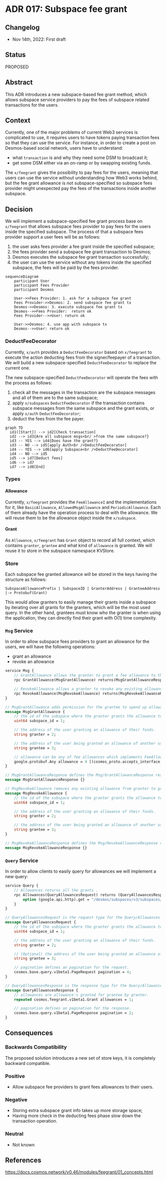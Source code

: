 # ADR 017: Subspace fee grant

## Changelog

- Nov 14th, 2022: First draft

## Status

PROPOSED

## Abstract

This ADR introduces a new subspace-based fee grant method, which allows subspace service providers to pay the fees of subspace related transactions for the users.

## Context

Currently, one of the major problems of current Web3 services is complicated to use, it requires users to have tokens paying transaction fees so that they can use the service. For instance, in order to create a post on Desmos-based social network, users have to understand:
- what `transaction` is and why they need some DSM to broadcast it;
- get some DSM either via an on-ramp or by swapping existing funds.

The `x/feegrant` gives the possibility to pay fees for the users, meaning that users can use the service without understanding how Web3 works behind, but the fee grant allowance is not subspace-specified so subspace fees provider might unexpected pay the fees of the transactions inside another subspace.

## Decision

We will implement a subspace-specified fee grant process base on `x/feegrant` that allows subspace fees provider to pay fees for the users inside the specified subspace. The process of that a subspace fees provider support a user fees will be as follows:
1. the user asks fees provider a fee grant inside the specified subspace;
2. the fees provider send a subspace fee grant transaction to Desmos;
3. Desmos executes the subspace fee grant transaction successfully;
4. the user can use the service without any tokens inside the specified subspace, the fees will be paid by the fees provider.

```mermaid
sequenceDiagram
    participant User
    participant Fees Provider
    participant Desmos
    
    User->>Fees Provider: 1. ask for a subspace fee grant
    Fees Provider->>Desmos: 2. send subspace fee grant tx
    Desmos->>Desmos: 3. execute subspace fee grant tx
    Desmos-->>Fees Provider:  return ok
    Fees Provider-->>User: return ok

    User->>Desmos: 4. use app with subspace tx
    Desmos-->>User: return ok
```

### DeductFeeDecorator

Currently, `x/auth` provides a `DeductFeeDecorator` based on `x/feegrant` to execute the action deducting fees from the signer/feepayer of a transaction. We will build a new subspace-specified `DeductFeeDecorator` to replace the current one.

The new subspace-specified `DeductFeeDecorator` will operate the fees with the process as follows:
1. check all the messages in the transaction are the subspace messages and all of them are to the same subspace;
2. apply `x/subspaces` `DeductFeeDecorator` if the transaction contains subspace messages from the same subspace and the grant exists, or apply `x/auth` `DeductFeeDecorator`;
3. deduct the fees from the fee payer.

```mermaid
graph TD
  id1([Start]) --> id2[Check transaction]
  id2 --> id3{Are all subspace msgs<br/ >from the same subspace?}
  id3 -- YES --> id4{Does have the grant?}
  id3 -- NO --> id5[apply Auth<br />DeductFeeDecorator]
  id4 -- YES --> id6[apply Subspace<br />DeductFeeDecorator]
  id4 -- NO --> id5
  id5 --> id7[Deduct fees]
  id6 --> id7
  id7 --> id8[End]
```

### Types

#### Allowance

Currently, `x/feegrant` provides the `FeeAllowanceI` and the implementations for it, like `BasicAllowance`, `AllowedMsgAllowance` and `PeriodicAllowance`. Each of them already have the operation process to deal with the allowance. We will reuse them to be the allowance object inside the `x/subspace`.

#### Grant

As `Allowance`, `x/feegrant` has `Grant` object to record all full context, which contains `granter`, `grantee` and what kind of `allowance` is granted. We will reuse it to store in the subspace namespace KVStore.

### Store
Each subspace fee granted allowance will be stored in the keys having the structure as follows:
```
SubspaceAllowancePrefix | SubspaceID | GranterAddress | GranteeAddress |-> Protobuf(Grant)
```

This would allow granters to easily manage their grants inside a subspace by iterating over all grants for the granters, which will be the most used query. In the other hand, grantees must know who the granter is when using the application, they can directly find their grant with O(1) time complexity.

### `Msg` Service

In order to allow subspace fees providers to grant an allowance for the users, we will have the following operations:

- grant an allowance
- revoke an allowance  

```protobuf
service Msg {
    // GrantAllowance allows the granter to grant a fee allowance to the grantee.
    rpc GrantAllowance(MsgGrantAllowance) returns(MsgGrantAllowanceResponse);

    // RevokeAllowance allows a granter to revoke any existing allowance that has to been granted to the grantee.
    rpc RevokeAllowance(MsgRevokeAllowance) returns(MsgRevokeAllowanceResponse);
}

// MsgGrantAllowance adds permission for the grantee to spend up allowance of fees from the granter inside the given subspace.
message MsgGrantAllowance {
    // the id of the subspace where the granter grants the allowance to the grantee.
    uint64 subspace_id = 1;

    // the address of the user granting an allowance of their funds.
    string granter = 2;

    // the address of the user being granted an allowance of another user's funds.
    string grantee = 3;

    // allowance can be any of fee allowances which implements FeeAllowanceI.
    google.protobuf.Any allowance = 4 [(cosmos_proto.accepts_interface) = "FeeAllowanceI"];
}

// MsgGrantAllowanceResponse defines the Msg/GrantAllowanceResponse response type.
message MsgGrantAllowanceResponse {}

// MsgRevokeAllowance removes any existing allowance from granter to grantee inside the subspace.
message MsgRevokeAllowance {
    // the id of the subspace where the granter grants the allowance to the grantee.
    uint64 subspace_id = 1;

    // the address of the user granting an allowance of their funds.
    string granter = 2;

    // the address of the user being granted an allowance of another user's funds.
    string grantee = 3;
}

// MsgRevokeAllowanceResponse defines the Msg/RevokeAllowanceResponse response type.
message MsgRevokeAllowanceResponse {}
```

### `Query` Service

In order to allow clients to easily query for allowances we will implement a new query:

```protobuf
service Query {
    // Allowances returns all the grants .
    rpc Allowances(QueryAllowancesRequest) returns (QueryAllowancesResponse) {
        option (google.api.http).get = "/desmos/subspaces/v3/subspaces/{subspace_id}/granter/{granter}/allowances";
    }
}

// QueryAllowancesRequest is the request type for the Query/Allowances RPC method.
message QueryAllowancesRequest {
    // the id of the subspace where the granter grants the allowance to the grantee.
    uint64 subspace_id = 1;

    // the address of the user granting an allowance of their funds.
    string granter = 2;

    // (Optional) the address of the user being granted an allowance of another user's funds.
    string grantee = 3;

    // pagination defines an pagination for the request.
    cosmos.base.query.v1beta1.PageRequest pagination = 4;
}

// QueryAllowancesResponse is the response type for the Query/Allowances RPC method.
message QueryAllowancesResponse {
    // allowances are allowance's granted for grantee by granter.
    repeated cosmos.feegrant.v1beta1.Grant allowances = 1;

    // pagination defines an pagination for the response.
    cosmos.base.query.v1beta1.PageResponse pagination = 2;
}
```

## Consequences

### Backwards Compatibility

The proposed solution introduces a new set of store keys, it is completely backward compatible.

### Positive

- Allow subspace fee providers to grant fees allowances to their users.

### Negative

- Storing extra subspace grant info takes up more storage space;
- Having more check in the deducting fees phase slow down the transaction operation.

### Neutral

- Not known

## References
https://docs.cosmos.network/v0.46/modules/feegrant/01_concepts.html